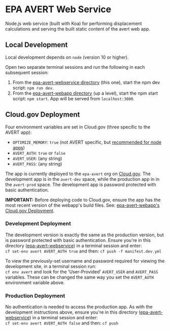# EPA AVERT Web Service

Node.js web service (built with Koa) for performing displacement calculations and serving the built static content of the avert web app.

## Local Development
Local development depends on `node` (version 10 or higher).

Open two separate terminal sessions and run the following in each subsequent session:
1. From the [epa-avert-webservice directory](/epa-avert-webservice) (this one), start the npm dev script: `npm run dev`.
2. From the [epa-avert-webapp directory](/epa-avert-webapp) (up a level), start the npm start script: `npm start`. App will be served from `localhost:3000`.

## Cloud.gov Deployment
Four environment variables are set in Cloud.gov (three specific to the AVERT app):
- `OPTIMIZE_MEMORY`: `true` (not AVERT specific, but [recommended for node apps](https://docs.cloudfoundry.org/buildpacks/node/node-tips.html#-low-memory-environments))
- `AVERT_AUTH`: `true` or `false`
- `AVERT_USER`: (any string)
- `AVERT_PASS`: (any string)

The app is currently deployed to the `epa-avert` org on [Cloud.gov](https://cloud.gov/). The development app is in the `avert-dev` space, while the production app in in the `avert-prod` space. The development app is password protected with basic authentication.

**IMPORTANT:** Before deploying code to Cloud.gov, ensure the app has the most recent version of the webapp's build files. See: [epa-avert-webapp's Cloud.gov Deployment](/epa-avert-webapp#cloudgov-deployment).

### Development Deployment
The development version is exactly the same as the production version, but is password protected with basic authentication. Ensure you're in this directory ([epa-avert-webservice](/epa-avert-webservice)) in a terminal session and enter:    
`cf set-env avert AVERT_AUTH true` and then: `cf push -f manifest.dev.yml`

To view the previously-set username and password required for viewing the development site, in a terminal session run:    
`cf env avert` and look for the 'User-Provided' `AVERT_USER` and `AVERT_PASS` variables. These can be changed the same way you set the `AVERT_AUTH` environment variable above.

### Production Deployment
No authentication is needed to access the production app. As with the development instructions above, ensure you're in this directory ([epa-avert-webservice](/epa-avert-webservice)) in a terminal session and enter:    
`cf set-env avert AVERT_AUTH false` and then: `cf push`
